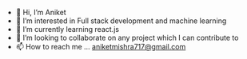 - 👋 Hi, I’m Aniket
- 👀 I’m interested in Full stack development and machine learning
- 🌱 I’m currently learning react.js
- 💞️ I’m looking to collaborate on any project which I can contribute to
- 📫 How to reach me ... aniketmishra717@gmail.com
